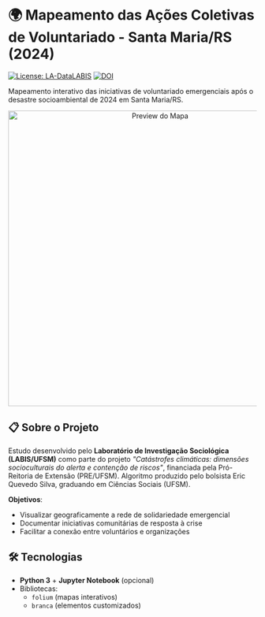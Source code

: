 # 🌍 Mapeamento das Ações Coletivas de Voluntariado - Santa Maria/RS (2024)

[![License: LA-DataLABIS](https://img.shields.io/badge/License-DataLABIS-blue.svg)](LICENSE)
[![DOI](https://zenodo.org/badge/DOI/10.5281/zenodo.15708548.svg)](https://doi.org/10.5281/zenodo.15708548)

Mapeamento interativo das iniciativas de voluntariado emergenciais após o desastre socioambiental de 2024 em Santa Maria/RS.

<p align="center">
  <img src="https://raw.githubusercontent.com/labis-ufsm/mapeamento-voluntariado-sm/main/preview-map.png" alt="Preview do Mapa" width="600">
</p>

## 📋 Sobre o Projeto
Estudo desenvolvido pelo **Laboratório de Investigação Sociológica (LABIS/UFSM)** como parte do projeto *"Catástrofes climáticas: dimensões socioculturais do alerta e contenção de riscos"*, financiada pela Pró-Reitoria de Extensão (PRE/UFSM). Algoritmo produzido pelo bolsista Eric Quevedo Silva, graduando em Ciências Sociais (UFSM).

**Objetivos**:
- Visualizar geograficamente a rede de solidariedade emergencial
- Documentar iniciativas comunitárias de resposta à crise
- Facilitar a conexão entre voluntários e organizações

## 🛠️ Tecnologias
- **Python 3** + **Jupyter Notebook** (opcional)
- Bibliotecas:
  - `folium` (mapas interativos)
  - `branca` (elementos customizados)
